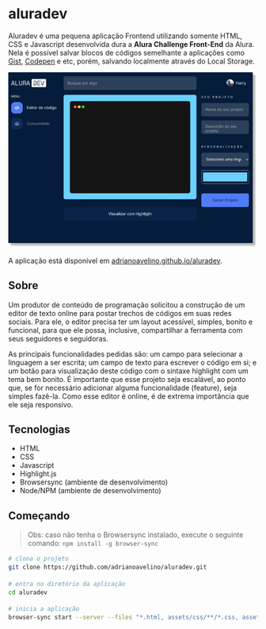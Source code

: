 # aluradev
Aluradev é uma pequena aplicação Frontend utilizando somente HTML, CSS e Javascript desenvolvida dura a **Alura Challenge Front-End** da Alura. Nela é possível salvar blocos de códigos  semelhante a aplicações como [Gist](https://gist.github.com/), [Codepen](https://codepen.io/) e etc, porém, salvando localmente através do Local Storage.

![Print da Home da aplicação](./assets/img/aluradevprint.png)

A aplicação está disponível em [adrianoavelino.github.io/aluradev](https://adrianoavelino.github.io/aluradev/).

## Sobre
Um produtor de conteúdo de programação solicitou a construção de um editor de texto online para postar trechos de códigos em suas redes sociais. Para ele, o editor precisa ter um layout acessível, simples, bonito e funcional, para que ele possa, inclusive, compartilhar a ferramenta com seus seguidores e seguidoras.

As principais funcionalidades pedidas são: um campo para selecionar a linguagem a ser escrita; um campo de texto para escrever o código em si; e um botão para visualização deste código com o sintaxe highlight com um tema bem bonito. É importante que esse projeto seja escalável, ao ponto que, se for necessário adicionar alguma funcionalidade (feature), seja simples fazê-la. Como esse editor é online, é de extrema importância que ele seja responsivo.

## Tecnologias
- HTML
- CSS
- Javascript
- Highlight.js
- Browsersync (ambiente de desenvolvimento)
- Node/NPM (ambiente de desenvolvimento)

## Começando
> Obs: caso não tenha o Browsersync instalado, execute o seguinte comando: `npm install -g browser-sync`
```bash
# clona o projeto
git clone https://github.com/adrianoavelino/aluradev.git

# entra no diretório da aplicação
cd aluradev

# inicia a aplicação
browser-sync start --server --files "*.html, assets/css/**/*.css, assets/js/*.js"
```
